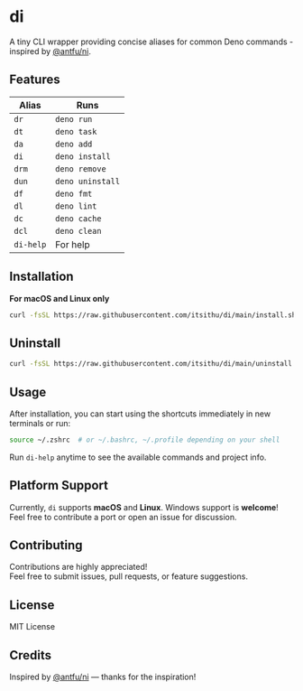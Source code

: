 # di

A tiny CLI wrapper providing concise aliases for common Deno commands - inspired by [@antfu/ni](https://github.com/antfu/ni).

## Features

| Alias     | Runs             |
| --------- | ---------------- |
| `dr`      | `deno run`       |
| `dt`      | `deno task`      |
| `da`      | `deno add`       |
| `di`      | `deno install`   |
| `drm`     | `deno remove`    |
| `dun`     | `deno uninstall` |
| `df`      | `deno fmt`       |
| `dl`      | `deno lint`      |
| `dc`      | `deno cache`     |
| `dcl`     | `deno clean`     |
| `di-help` | For help         |

## Installation

**For macOS and Linux only**

```bash
curl -fsSL https://raw.githubusercontent.com/itsithu/di/main/install.sh | sh
```

## Uninstall

```bash
curl -fsSL https://raw.githubusercontent.com/itsithu/di/main/uninstall.sh | sh
```

## Usage

After installation, you can start using the shortcuts immediately in new terminals or run:

```bash
source ~/.zshrc  # or ~/.bashrc, ~/.profile depending on your shell
```

Run `di-help` anytime to see the available commands and project info.

## Platform Support

Currently, `di` supports **macOS** and **Linux**. Windows support is **welcome**! Feel free to contribute a port or open an issue for discussion.

## Contributing

Contributions are highly appreciated!  
Feel free to submit issues, pull requests, or feature suggestions.

## License

MIT License

## Credits

Inspired by [@antfu/ni](https://github.com/antfu/ni) — thanks for the inspiration!
